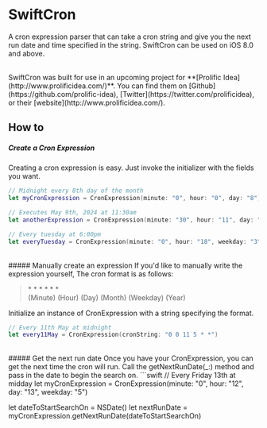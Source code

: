 SwiftCron
==============

A cron expression parser that can take a cron string and give you the next run date and time specified in the string. SwiftCron can be used on iOS 8.0 and above.

<br/>
SwiftCron was built for use in an upcoming project for **[Prolific Idea](http://www.prolificidea.com/)**. You can find them on [Github](https://github.com/prolific-idea), [Twitter](https://twitter.com/prolificidea), or their [website](http://www.prolificidea.com/).


How to
--------
##### Create a Cron Expression
Creating a cron expression is easy. Just invoke the initializer with the fields you want.
```swift
// Midnight every 8th day of the month
let myCronExpression = CronExpression(minute: "0", hour: "0", day: "8")
```
```swift
// Executes May 9th, 2024 at 11:30am
let anotherExpression = CronExpression(minute: "30", hour: "11", day: "9", month: "5", year: "2024") 
```
```swift
// Every tuesday at 6:00pm
let everyTuesday = CronExpression(minute: "0", hour: "18", weekday: "3")
```

<br/>
##### Manually create an expression
If you'd like to manually write the expression yourself, The cron format is as follows:

> \* \* \* \* \* \*
<br/>(Minute) (Hour) (Day) (Month) (Weekday) (Year)

Initialize an instance of CronExpression with a string specifying the format.
```swift
// Every 11th May at midnight
let every11May = CronExpression(cronString: "0 0 11 5 * *")
```

<br/>
##### Get the next run date
Once you have your CronExpression, you can get the next time the cron will run. Call the getNextRunDate(_:) method and pass in the date to begin the search on.
```swift
// Every Friday 13th at midday
let myCronExpression = CronExpression(minute: "0", hour: "12", day: "13", weekday: "5")

let dateToStartSearchOn = NSDate()
let nextRunDate = myCronExpression.getNextRunDate(dateToStartSearchOn)
```
